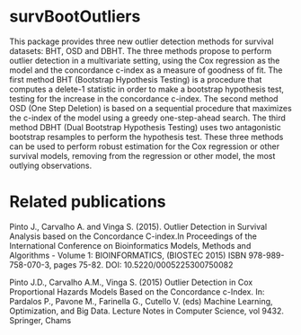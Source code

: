 # survBootOutliers

This package provides three new outlier detection methods for survival datasets: BHT, OSD and DBHT.
The three methods propose to perform outlier detection in a multivariate setting, using the Cox regression as the model and the concordance c-index as a measure of goodness of fit.
The first method BHT (Bootstrap Hypothesis Testing) is a procedure that computes a delete-1 statistic in order to make a bootstrap hypothesis test, testing for the increase in the concordance c-index. The second method OSD (One Step Deletion) is based on a sequential procedure that maximizes the c-index of the model using a greedy one-step-ahead search. The third method DBHT (Dual Bootstrap Hypothesis Testing) uses two antagonistic bootstrap resamples to perform the hypothesis test. These three methods can be used to perform robust estimation for the Cox regression or other survival models, removing from the regression or other model, the most outlying observations.

# Related publications

Pinto J., Carvalho A. and Vinga S. (2015). Outlier Detection in Survival Analysis based on the Concordance C-index.In Proceedings of the International Conference on Bioinformatics Models, Methods and Algorithms - Volume 1: BIOINFORMATICS, (BIOSTEC 2015) ISBN 978-989-758-070-3, pages 75-82. DOI: 10.5220/0005225300750082

Pinto J.D., Carvalho A.M., Vinga S. (2015) Outlier Detection in Cox Proportional Hazards Models Based on the Concordance c-Index. In: Pardalos P., Pavone M., Farinella G., Cutello V. (eds) Machine Learning, Optimization, and Big Data. Lecture Notes in Computer Science, vol 9432. Springer, Chams
